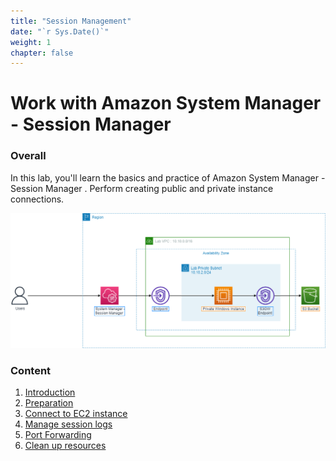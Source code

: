 ```yaml
---
title: "Session Management"
date: "`r Sys.Date()`"
weight: 1
chapter: false
---
```


# Work with Amazon System Manager - Session Manager

### Overall

In this lab, you'll learn the basics and practice of Amazon System Manager - Session Manager
. Perform creating public and private instance connections.

![ConnectPrivate](/images/arc-log.png)

### Content

1.  [Introduction ](1-introduce/)
2.  [Preparation](2-prerequiste/)
3.  [Connect to EC2 instance](3-accessibilitytoinstances/)
4.  [Manage session logs](4-s3log/)
5.  [Port Forwarding](5-Portfwd/)
6.  [Clean up resources](6-cleanup/)
